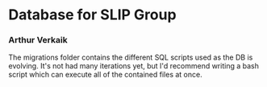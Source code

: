 # Database for SLIP Group
### Arthur Verkaik

The migrations folder contains the different SQL scripts used as the DB is
evolving. It's not had many iterations yet, but I'd recommend writing a bash
script which can execute all of the contained files at once.
